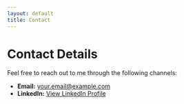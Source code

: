 ```yaml
---
layout: default
title: Contact
---
```


<div class="contact-container">
  <div class="contact-header">
    <h1>Contact Details</h1>
    <p>Feel free to reach out to me through the following channels:</p>
  </div>

  <ul class="contact-info">
    <li><strong>Email:</strong> <a href="mailto:your.email@example.com">your.email@example.com</a></li>
    <li><strong>LinkedIn:</strong> <a href="https://www.linkedin.com/in/nagadheerajbiddala/" target="_blank" rel="noopener noreferrer">View LinkedIn Profile</a></li>
  </ul>
</div>